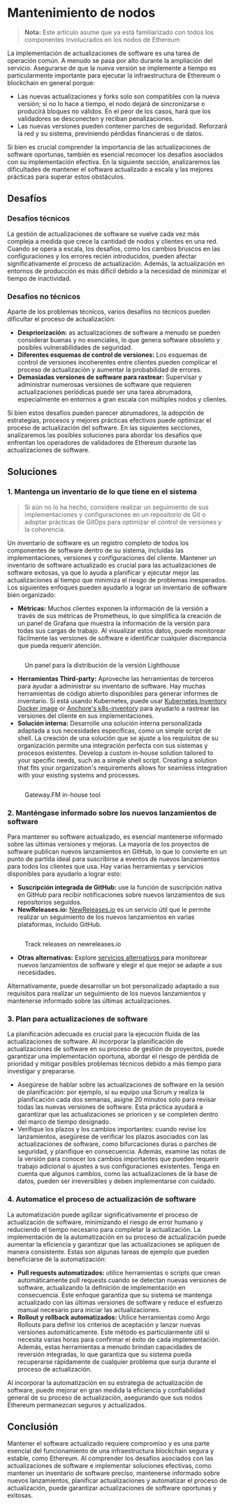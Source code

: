# Mantenimiento de nodos

> **Nota:** Este artículo asume que ya está familiarizado con todos los componentes involucrados en los nodos de Ethereum

La implementación de actualizaciones de software es una tarea de operación común. A menudo se pasa por alto durante la ampliación del servicio. Asegurarse de que la nueva versión se implemente a tiempo es particularmente importante para ejecutar la infraestructura de Ethereum o blockchain en general porque:

* Las nuevas actualizaciones y forks solo son compatibles con la nueva versión; si no lo hace a tiempo, el nodo dejará de sincronizarse o producirá bloques no válidos. En el peor de los casos, hará que los validadores se desconecten y reciban penalizaciones.
* Las nuevas versiones pueden contener parches de seguridad. Reforzará la red y su sistema, previniendo pérdidas financieras o de datos.

Si bien es crucial comprender la importancia de las actualizaciones de software oportunas, también es esencial reconocer los desafíos asociados con su implementación efectiva. En la siguiente sección, analizaremos las dificultades de mantener el software actualizado a escala y las mejores prácticas para superar estos obstáculos.

## Desafíos

### Desafíos técnicos

La gestión de actualizaciones de software se vuelve cada vez más compleja a medida que crece la cantidad de nodos y clientes en una red. Cuando se opera a escala, los desafíos, como los cambios bruscos en las configuraciones y los errores recién introducidos, pueden afectar significativamente el proceso de actualización. Además, la actualización en entornos de producción es más difícil debido a la necesidad de minimizar el tiempo de inactividad.

### Desafíos no técnicos

Aparte de los problemas técnicos, varios desafíos no técnicos pueden dificultar el proceso de actualización:

* **Despriorización:** as actualizaciones de software a menudo se pueden considerar buenas y no esenciales, lo que genera software obsoleto y posibles vulnerabilidades de seguridad.
* **Diferentes esquemas de control de versiones:** Los esquemas de control de versiones incoherentes entre clientes pueden complicar el proceso de actualización y aumentar la probabilidad de errores.&#x20;
* **Demasiadas versiones de software para rastrear:** Supervisar y administrar numerosas versiones de software que requieren actualizaciones periódicas puede ser una tarea abrumadora, especialmente en entornos a gran escala con múltiples nodos y clientes.

Si bien estos desafíos pueden parecer abrumadores, la adopción de estrategias, procesos y mejores prácticas efectivos puede optimizar el proceso de actualización del software. En las siguientes secciones, analizaremos las posibles soluciones para abordar los desafíos que enfrentan los operadores de validadores de Ethereum durante las actualizaciones de software.

## Soluciones

### 1. Mantenga un inventario de lo que tiene en el sistema

> Si aún no lo ha hecho, considere realizar un seguimiento de sus implementaciones y configuraciones en un repositorio de Git o adoptar prácticas de GitOps para optimizar el control de versiones y la coherencia.

Un inventario de software es un registro completo de todos los componentes de software dentro de su sistema, incluidas las implementaciones, versiones y configuraciones del cliente. Mantener un inventario de software actualizado es crucial para las actualizaciones de software exitosas, ya que lo ayuda a planificar y ejecutar mejor las actualizaciones al tiempo que minimiza el riesgo de problemas inesperados. Los siguientes enfoques pueden ayudarlo a lograr un inventario de software bien organizado:

* **Métricas:** Muchos clientes exponen la información de la versión a través de sus métricas de Prometheus, lo que simplifica la creación de un panel de Grafana que muestra la información de la versión para todas sus cargas de trabajo. Al visualizar estos datos, puede monitorear fácilmente las versiones de software e identificar cualquier discrepancia que pueda requerir atención.

<figure><img src="/assets/img/gitbook/image (3).png" alt=""><figcaption><p>Un panel para la distribución de la versión Lighthouse</p></figcaption></figure>

* **Herramientas Third-party:** Aproveche las herramientas de terceros para ayudar a administrar su inventario de software. Hay muchas herramientas de código abierto disponibles para generar informes de inventario. Si está usando Kubernetes, puede usar [Kubernetes Inventory Docker image](https://hub.docker.com/r/linkbn/kubernetes-inventory) or [Anchore's k8s-inventory](https://github.com/anchore/k8s-inventory) para ayudarlo a rastrear las versiones del cliente en sus implementaciones.
* **Solución interna:** Desarrolle una solución interna personalizada adaptada a sus necesidades específicas, como un simple script de shell. La creación de una solución que se ajuste a los requisitos de su organización permite una integración perfecta con sus sistemas y procesos existentes. Develop a custom in-house solution tailored to your specific needs, such as a simple shell script. Creating a solution that fits your organization's requirements allows for seamless integration with your existing systems and processes.

<figure><img src="/assets/img/gitbook/image.png" alt=""><figcaption><p>Gateway.FM in-house tool</p></figcaption></figure>

### 2. Manténgase informado sobre los nuevos lanzamientos de software

Para mantener su software actualizado, es esencial mantenerse informado sobre las últimas versiones y mejoras. La mayoría de los proyectos de software publican nuevos lanzamientos en GitHub, lo que lo convierte en un punto de partida ideal para suscribirse a eventos de nuevos lanzamientos para todos los clientes que usa. Hay varias herramientas y servicios disponibles para ayudarlo a lograr esto:

* **Suscripción integrada de GitHub:** use la función de suscripción nativa en GitHub para recibir notificaciones sobre nuevos lanzamientos de sus repositorios seguidos.
* **NewReleases.io:** [NewReleases.io](https://newreleases.io/) es un servicio útil que le permite realizar un seguimiento de los nuevos lanzamientos en varias plataformas, incluido GitHub.

<figure><img src="/assets/img/gitbook/image (4).png" alt=""><figcaption><p>Track releases on newreleases.io</p></figcaption></figure>

* **Otras alternativas:** Explore [servicios alternativos ](https://alternativeto.net/software/newreleases/)para monitorear nuevos lanzamientos de software y elegir el que mejor se adapte a sus necesidades.

Alternativamente, puede desarrollar un bot personalizado adaptado a sus requisitos para realizar un seguimiento de los nuevos lanzamientos y mantenerse informado sobre las últimas actualizaciones.

### 3. Plan para actualizaciones de software

La planificación adecuada es crucial para la ejecución fluida de las actualizaciones de software. Al incorporar la planificación de actualizaciones de software en su proceso de gestión de proyectos, puede garantizar una implementación oportuna, abordar el riesgo de pérdida de prioridad y mitigar posibles problemas técnicos debido a más tiempo para investigar y prepararse.

* Asegúrese de hablar sobre las actualizaciones de software en la sesión de planificación: por ejemplo, si su equipo usa Scrum y realiza la planificación cada dos semanas, asigne 20 minutos solo para revisar todas las nuevas versiones de software. Esta práctica ayudará a garantizar que las actualizaciones se prioricen y se completen dentro del marco de tiempo designado.
* Verifique los plazos y los cambios importantes: cuando revise los lanzamientos, asegúrese de verificar los plazos asociados con las actualizaciones de software, como bifurcaciones duras o parches de seguridad, y planifique en consecuencia. Además, examine las notas de la versión para conocer los cambios importantes que pueden requerir trabajo adicional o ajustes a sus configuraciones existentes. Tenga en cuenta que algunos cambios, como las actualizaciones de la base de datos, pueden ser irreversibles y deben implementarse con cuidado.

### 4. Automatice el proceso de actualización de software

La automatización puede agilizar significativamente el proceso de actualización de software, minimizando el riesgo de error humano y reduciendo el tiempo necesario para completar la actualización. La implementación de la automatización en su proceso de actualización puede aumentar la eficiencia y garantizar que las actualizaciones se apliquen de manera consistente. Estas son algunas tareas de ejemplo que pueden beneficiarse de la automatización:

* **Pull requests automatizados:**  utilice herramientas o scripts que crean automáticamente pull requests cuando se detectan nuevas versiones de software, actualizando la definición de implementación en consecuencia. Este enfoque garantiza que su sistema se mantenga actualizado con las últimas versiones de software y reduce el esfuerzo manual necesario para iniciar las actualizaciones.
* **Rollout y rollback automatizados:** Utilice herramientas como Argo Rollouts para definir los criterios de aceptación y lanzar nuevas versiones automáticamente. Este método es particularmente útil si necesita varias horas para confirmar el éxito de cada implementación. Además, estas herramientas a menudo brindan capacidades de reversión integradas, lo que garantiza que su sistema pueda recuperarse rápidamente de cualquier problema que surja durante el proceso de actualización.

Al incorporar la automatización en su estrategia de actualización de software, puede mejorar en gran medida la eficiencia y confiabilidad general de su proceso de actualización, asegurando que sus nodos Ethereum permanezcan seguros y actualizados.

## Conclusión

Mantener el software actualizado requiere compromiso y es una parte esencial del funcionamiento de una infraestructura blockchain segura y estable, como Ethereum. Al comprender los desafíos asociados con las actualizaciones de software e implementar soluciones efectivas, como mantener un inventario de software preciso, mantenerse informado sobre nuevos lanzamientos, planificar actualizaciones y automatizar el proceso de actualización, puede garantizar actualizaciones de software oportunas y exitosas.



